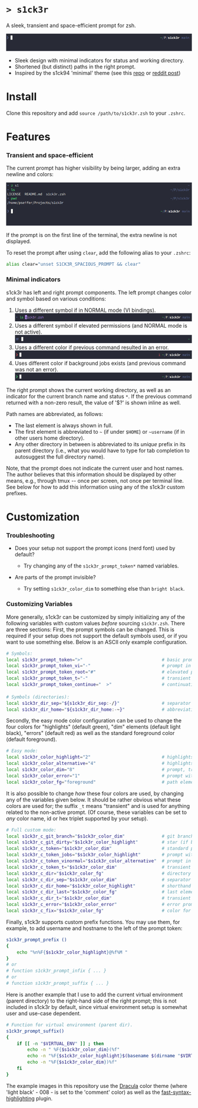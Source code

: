 # `> s1ck3r`

A sleek, transient and space-efficient prompt for zsh.

![main prompt](https://github.com/pseifer/s1ck3r/blob/main/images/s1ck3r-main.png?raw=true)

- Sleek design with minimal indicators for status and working directory.
- Shortened (but distinct) paths in the right prompt.
- Inspired by the s1ck94 'minimal' theme (see this [repo](https://github.com/zimfw/s1ck94) or [reddit post](https://www.reddit.com/r/commandline/comments/2ycc5c/zsh_minimal_theme/))

# Install

Clone this repository and add `source /path/to/s1ck3r.zsh` to your `.zshrc`.

# Features

### Transient and space-efficient

The current prompt has higher visibility by being larger, adding an extra newline and colors:

![transient prompt](https://github.com/pseifer/s1ck3r/blob/main/images/s1ck3r-large.png?raw=true)

If the prompt is on the first line of the terminal, the extra newline is not displayed.

To reset the prompt after using `clear`, add the following alias to your `.zshrc`:
```sh
alias clear="unset S1CK3R_SPACIOUS_PROMPT && clear"
```

### Minimal indicators

s1ck3r has left and right prompt components.
The left prompt changes color and symbol based on various conditions:

1. Uses a different symbol if in NORMAL mode (VI bindings).
![vi normal mode prompt](https://github.com/pseifer/s1ck3r/blob/main/images/s1ck3r-vi.png?raw=true)
2. Uses a different symbol if elevated permissions (and NORMAL mode is not active).
![root prompt](https://github.com/pseifer/s1ck3r/blob/main/images/s1ck3r-root.png?raw=true)
3. Uses a different color if previous command resulted in an error.
![error prompt](https://github.com/pseifer/s1ck3r/blob/main/images/s1ck3r-err.png?raw=true)
4. Uses different color if background jobs exists (and previous command was not an error).
![background jobs prompt](https://github.com/pseifer/s1ck3r/blob/main/images/s1ck3r-jobs.png?raw=true)

The right prompt shows the current working directory, as well as an indicator for the current branch name and status `*`.
If the previous command returned with a non-zero result, the value of '$?' is shown inline as well.

Path names are abbreviated, as follows:
- The last element is always shown in full.
- The first element is abbreviated to `~` (if under `$HOME`) or `~username` (if in other users home directory).
- Any other directory in between is abbreviated to its *unique* prefix in its parent directory (i.e., what you would have to type for tab completion to autosuggest the full directory name).

Note, that the prompt does not indicate the current user and host names.
The author believes that this information should be displayed by other means, e.g., through tmux -- once per screen, not once per terminal line.
See below for how to add this information using any of the s1ck3r custom prefixes.

# Customization

### Troubleshooting

- Does your setup not support the prompt icons (nerd font) used by default?
    - Try changing any of the `s1ck3r_prompt_token*` named variables.

- Are parts of the prompt invisible?
    - Try setting `s1ck3r_color_dim` to something else than `bright black`.

### Customizing Variables

More generally, s1ck3r can be customized by simply initializing any of the following variables with custom values *before* sourcing `s1ck3r.zsh`.
There are three sections: First, the prompt symbols can be changed.
This is required if your setup does not support the default symbols used, or if you want to use something else.
Below is an ASCII only example configuration.

```sh
# Symbols:
local s1ck3r_prompt_token=">"                              # basic prompt
local s1ck3r_prompt_token_vi="-"                           # prompt in NORMAL mode
local s1ck3r_prompt_token_root="#"                         # elevated prompt (root)
local s1ck3r_prompt_token_t="-"                            # transient prompt
local s1ck3r_prompt_token_continue="  >"                   # continuation (i.e., multiline)

# Symbols (directories):
local s1ck3r_dir_sep="${s1ck3r_dir_sep:-/}"                # separator in path
local s1ck3r_dir_home="${s1ck3r_dir_home:-~}"              # abbreviation for home
```

Secondly, the easy mode color configuration can be used to change the four colors for "highlights" (default green), "dim" elements (default light black), "errors" (default red) as well as the standard foreground color (default foreground).

```sh
# Easy mode:
local s1ck3r_color_highlight="2"                           # highlights in path, prompt with jobs
local s1ck3r_color_alternative="4"                         # highlights vi normal mode
local s1ck3r_color_dim="8"                                 # prompt, transient, branch, separators
local s1ck3r_color_error="1"                               # prompt with errors, return value
local s1ck3r_color_fg="foreground"                         # path elements in right prompt
```

It is also possible to change *how* these four colors are used, by changing any of the variables given below.
It should be rather obvious what these colors are used for; the suffix `_t` means "transient" and is used for anything related to the non-active prompt.
(Of course, these variables can be set to *any* color name, id or hex triplet supported by your setup).

```sh
# Full custom mode:
local s1ck3r_c_git_branch="$s1ck3r_color_dim"              # git branch name
local s1ck3r_c_git_dirty="$s1ck3r_color_highlight"         # star (if branch is dirty)
local s1ck3r_c_token="$s1ck3r_color_dim"                   # standard prompt
local s1ck3r_c_token_jobs="$s1ck3r_color_highlight"        # prompt with active jobs
local s1ck3r_c_token_vinormal="$s1ck3r_color_alternative"  # prompt in normal mode
local s1ck3r_c_token_t="$s1ck3r_color_dim"                 # transient prompt
local s1ck3r_c_dir="$s1ck3r_color_fg"                      # directory names in path
local s1ck3r_c_dir_sep="$s1ck3r_color_dim"                 # separator in path
local s1ck3r_c_dir_home="$s1ck3r_color_highlight"          # shorthand for home (~)
local s1ck3r_c_dir_last="$s1ck3r_color_fg"                 # last element of path
local s1ck3r_c_dir_t="$s1ck3r_color_dim"                   # transient path
local s1ck3r_c_error="$s1ck3r_color_error"                 # error prompt and return value
local s1ck3r_c_fix="$s1ck3r_color_fg"                      # color for custom pre/in/suffix
```

Finally, s1ck3r supports custom prefix functions. You may use them, for example, to add username and hostname to the left of the prompt token:

```sh
s1ck3r_prompt_prefix ()
{ 
    echo "%n%F{$s1ck3r_color_highlight}@%f%M "
}
# or
# function s1ck3r_prompt_infix { ... }
# or
# function s1ck3r_prompt_suffix { ... }
```

Here is another example that I use to add the current virtual environment (parent directory) to the right-hand side of the right prompt;
this is not included in s1ck3r by default, since virtual environment setup is somewhat user and use-case dependent.

```sh
# Function for virtual environment (parent dir).
s1ck3r_prompt_suffix()
{
    if [[ -n "$VIRTUAL_ENV" ]] ; then
        echo -n " %F{$s1ck3r_color_dim}(%f"
        echo -n "%F{$s1ck3r_color_highlight}$(basename $(dirname "$VIRTUAL_ENV"))%f"
        echo -n "%F{$s1ck3r_color_dim})%f"
    fi
}
```

The example images in this repository use the [Dracula](https://draculatheme.com/) color theme (where 'light black' - 008 - is set to the 'comment' color) as well as the [fast-syntax-highlighting](https://github.com/zdharma-continuum/fast-syntax-highlighting) plugin.

